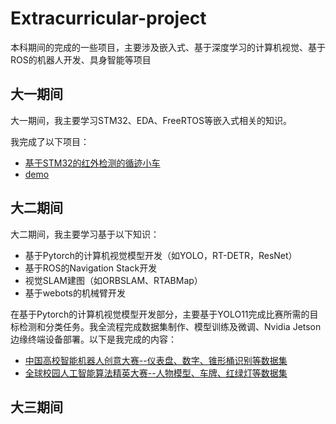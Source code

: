 # Extracurricular-project
本科期间的完成的一些项目，主要涉及嵌入式、基于深度学习的计算机视觉、基于ROS的机器人开发、具身智能等项目

## 大一期间
大一期间，我主要学习STM32、EDA、FreeRTOS等嵌入式相关的知识。

我完成了以下项目：
- [基于STM32的红外检测的循迹小车](Infrared-Line-Tracking-Vehicle/)
- [demo](./Infrared-Line-Tracking-Vehicle/video/car.mp4)
## 大二期间
大二期间，我主要学习基于以下知识：
- 基于Pytorch的计算机视觉模型开发（如YOLO，RT-DETR，ResNet）
- 基于ROS的Navigation Stack开发
- 视觉SLAM建图（如ORBSLAM、RTABMap）
- 基于webots的机械臂开发

在基于Pytorch的计算机视觉模型开发部分，主要基于YOLO11完成比赛所需的目标检测和分类任务。我全流程完成数据集制作、模型训练及微调、Nvidia Jetson边缘终端设备部署。以下是我完成的内容：
- [中国高校智能机器人创意大赛--仪表盘、数字、锥形桶识别等数据集](https://universe.roboflow.com/wendychen/dashboard_seg)
- [全球校园人工智能算法精英大赛--人物模型、车牌、红绿灯等数据集](https://universe.roboflow.com/wendychen/realsence_detect-3-kjf3p)

## 大三期间